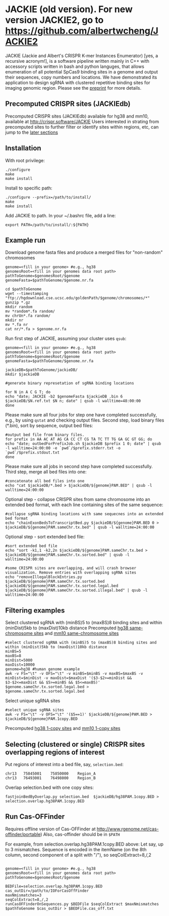 # JACKIE (old version). For new version JACKIE2, go to https://github.com/albertwcheng/JACKIE2

JACKIE (Jackie and Albert's CRISPR K-mer Instances Enumerator) [yes, a recursive acronym!], is a software pipeline written mainly in C++ with accessory scripts written in bash and python languges, that allows enumeration of all potential SpCas9 binding sites in a genome and output their sequences, copy numbers and locations. We have demonstrated its application to design sgRNA with clustered repetitive binding sites for imaging genomic region. Please see the [preprint](https://doi.org/10.1101/2020.02.27.968933) for more details.

## Precomputed CRISPR sites (JACKIEdb)
Precomputed CRISPR sites (JACKIEdb) available for hg38 and mm10, available at http://crispr.software/JACKIE
Users interested in strating from precomputed sites to further filter or identify sites within regions, etc, can jump to the [later sections](README.md#filtering-examples)

## Installation

With root privilege:

```
./configure
make
make install
```

Install to specific path:

```
./configure --prefix=/path/to/install/
make
make install
```

Add JACKIE to path. In your ~/.bashrc file, add a line:
```
export PATH=/path/to/install/:${PATH}
```
## Example run
Download genome fasta files and produce a merged files for "non-random" chromosomes
```
genome=<fill in your genome> #e.g., hg38
genomesRoot=<fill in your genomes data root path> 
pathToGenome=$genomesRoot/$genome
genomeFasta=$pathToGenome/$genome.nr.fa

cd $pathToGenome
wget --timestamping "ftp://hgdownload.cse.ucsc.edu/goldenPath/$genome/chromosomes/*"
gunzip *.gz
mkdir random
mv *random*.fa random/
mv chrUn*.fa random/
mkdir nr
mv *.fa nr
cat nr/*.fa > $genome.nr.fa

```

Run first step of JACKIE, assuming your cluster uses `qsub`:

```
genome=<fill in your genome> #e.g., hg38
genomesRoot=<fill in your genomes data root path> 
pathToGenome=$genomesRoot/$genome
genomeFasta=$pathToGenome/$genome.nr.fa

jackieDB=$pathToGenome/jackieDB/
mkdir $jackieDB

#generate binary represetation of sgRNA binding locations

for N in A C G T; do
echo "date; JACKIE -b2 $genomeFasta $jackieDB .bin 6 $jackieDB/$N.ref.txt $N n; date" | qsub -l walltime=48:00:00
done

```
Please make sure all four jobs for step one have completed successfully, e.g., by using `qstat` and checking output files.
Second step, load binary files (*.bin), sort by sequence, output bed files:
```
#output bed file from binary files.
for prefix in AA AC AT AG CA CC CT CG TA TC TT TG GA GC GT GG; do
echo "date; outbedForPrefixJob.sh $jackieDB $prefix 1 0; date" | qsub -l walltime=24:00:00 -e `pwd`/$prefix.stderr.txt -o `pwd`/$prefix.stdout.txt	
done
```
Please make sure all jobs in second step have completed successfully.
Third step, merge all bed files into one:
```
#concatenate all bed files into one
echo "cat $jackieDB/*.bed > $jackieDB/${genome}PAM.BED" | qsub -l walltime=24:00:00
```

Optional step - collapse CRISPR sites from same chromosome into an extended bed format, with each line containing sites of the same sequence:
```
#collapse sgRNA binding locations with same sequecnes into an extended bed format
echo "chainExonBedsToTranscriptBed.py $jackieDB/${genome}PAM.BED 0 > $jackieDB/${genome}PAM.sameChr.tx.bed" | qsub -l walltime=24:00:00
```
Optional step - sort extended bed file:
```
#sort extended bed file
echo "sort -k1,1 -k2,2n $jackieDB/${genome}PAM.sameChr.tx.bed > $jackieDB/${genome}PAM.sameChr.tx.sorted.bed" | qsub -l walltime=24:00:00

#some CRISPR sites are overlapping, and will crash browser visualization. Remove entries with overlapping sgRNA sites
echo "removeIllegalBlockEntries.py $jackieDB/${genome}PAM.sameChr.tx.sorted.bed $jackieDB/${genome}PAM.sameChr.tx.sorted.legal.bed $jackieDB/${genome}PAM.sameChr.tx.sorted.illegal.bed" | qsub -l walltime=24:00:00
```

## Filtering examples

Select clustered sgRNA with (minBS)5 to (maxBS)8 binding sites and within (minDist)5kb to (maxDist)10kb distance
Precomputed [hg38 same-chromosome sites](http://albertcheng.info/jackie_downloads/hg38PAM.sameChr.tx.sorted.legal.bed.gz) and [mm10 same-chromosome sites](http://albertcheng.info/jackie_downloads/mm10PAM.sameChr.tx.sorted.legal.bed.gz)
```
#select clustered sgRNA with (minBS)5 to (maxBS)8 binding sites and within (minDist)5kb to (maxDist)10kb distance
minBS=5
maxBS=8
minDist=5000
maxDist=10000
genome=hg38 #human genome example
awk -v FS="\t" -v OFS="\t" -v minBS=$minBS -v maxBS=$maxBS -v minDist=$minDist -v maxDist=$maxDist '($3-$2>=minDist && $3-$2<=maxDist && $5>=minBS && $5<=maxBS)' $genome.sameChr.tx.sorted.legal.bed > $genome.sameChr.tx.sorted.legal.bed
```
Select unique sgRNA sites
```
#select unique sgRNA sites
awk -v FS="\t" -v OFS="\t" '($5==1)' $jackieDB/${genome}PAM.BED > $jackieDB/${genome}PAM.1copy.BED
```
Precomputed [hg38 1-copy sites](http://albertcheng.info/jackie_downloads/hg38PAM.1copy.BED.gz) and [mm10 1-copy sites](http://albertcheng.info/jackie_downloads/mm10PAM.1copy.BED.gz)

## Selecting (clustered or single) CRISPR sites overlapping regions of interest
Put regions of interest into a bed file, say,  `selection.bed`:
```
chr13	75845001	75850000	Region_A
chr13	76493001	76498000	Region_B
```
Overlap selection.bed with one copy sites:
```
fastjoinBedByOverlap.py selection.bed  $jackieDB/hg38PAM.1copy.BED > selection.overlap.hg38PAM.1copy.BED
```
## Run Cas-OFFinder 
Requires offline version of Cas-OFFinder at http://www.rgenome.net/cas-offinder/portable)
Also, cas-offinder should be in `$PATH`

For example, from selection.overlap.hg38PAM.1copy.BED above:
Let say, up to 3 mismatches. Sequence is encoded in the itemName (on the 8th column, second component of a split with "/"), so seqColExtract=8,/,2
```

genome=<fill in your genome> #e.g., hg38
genomesRoot=<fill in your genomes data root path> 
pathToGenome=$genomesRoot/$genome

BEDFile=selection.overlap.hg38PAM.1copy.BED
cas_outDir=/path/to/IOForCasOffFinder
maxNmismatches=3
seqColExtract=8,/,2
runCasOFFinderOnSequences.py $BEDFile $seqColExtract $maxNmismatches $pathToGenome $cas_outDir > $BEDFile.cas_off.txt
```

<!--


#run CasOffFinder (requires offline version of Cas-OFFinder at http://www.rgenome.net/cas-offinder/portable)
#export PATH=/usr/bin/:${PATH}
#export PATH=~/Dropbox/unixEnv/scripts:${PATH}
runCasOFFinderOnSequences.py <file> 8,/,2 3 ~/Dropbox/unixEnv/genomes/hg38/ casOffinder_outputDir > ???

#runCasOFFinderOnSequences.py newSelectionLoop.overlap.hg38PAM.sameChr.tx.sorted.legal.1copy.GC40to60.no5T.noLowercase.2.bed 17 3 ~/Dropbox/unixEnv/genomes/hg38/ newSelectionLoop.overlap.hg38PAM_off > newSelectionLoop.overlap.hg38PAM.sameChr.tx.sorted.legal.1copy.GC40to60.no5T.noLowercase.2.casOffinder.txt
```
-->
